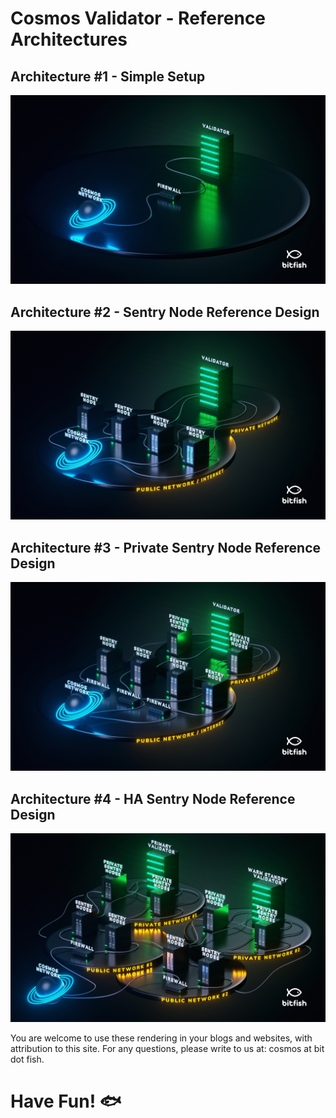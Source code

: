 # Cosmos Validator - Reference Architectures


## Architecture #1 - Simple Setup
[![](/01_Basic_validator_setup.jpg)](https://drh2acu5z204m.cloudfront.net/items/2l2c3U0D263u2i0L0i2x/01_Basic_validator_setup.jpg)

## Architecture #2 - Sentry Node Reference Design
[![](/02_Private_public_networks.jpg)](https://drh2acu5z204m.cloudfront.net/items/2B1J0G1G1k412t0m3j0T/02_Private_public_networks.jpg?X-CloudApp-Visitor-Id=3173376&v=96022dc1)

## Architecture #3 - Private Sentry Node Reference Design
[![](/03_Secured_validator_architecture.jpg)](https://drh2acu5z204m.cloudfront.net/items/2I3P26210g410E072o1E/03_Secured_validator_architecture.jpg?X-CloudApp-Visitor-Id=3173376&v=94a5fd7d)

## Architecture #4 - HA Sentry Node Reference Design
[![](/04_HA_secured_validator_architecture.jpg)](https://drh2acu5z204m.cloudfront.net/items/23423x402C2s2j372B3s/04_HA_secured_validator_architecture.jpg?X-CloudApp-Visitor-Id=3173376&v=544e751f)

You are welcome to use these rendering in your blogs and websites, with attribution to this site. For any questions, please write to us at: cosmos at bit dot fish.

# Have Fun! 🐟
